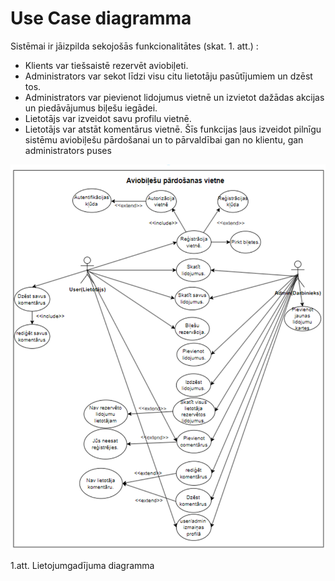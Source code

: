 #  Use Case diagramma

Sistēmai ir jāizpilda sekojošās funkcionalitātes (skat. 1. att.) :
* Klients var tiešsaistē rezervēt aviobiļeti.
* Administrators var sekot līdzi visu citu lietotāju pasūtījumiem un dzēst tos.
* Administrators var pievienot lidojumus vietnē un izvietot dažādas akcijas un piedāvājumus biļešu iegādei.
* Lietotājs var izveidot savu profilu vietnē.
* Lietotājs var atstāt komentārus vietnē. Šīs funkcijas ļaus izveidot pilnīgu sistēmu aviobiļešu pārdošanai un to pārvaldībai gan no klientu, gan administrators puses

![DP41 Deniss Kozlovs use-case-diagramma](https://github.com/rvt-prog-kval-24/DP41-DenissKozlovs-AviabiesuMeklesanasUnRezervesanasVietne/blob/main/documentation/use_case_diag.png "DP41 Deniss Kozlovs use-case-diagramma")

1.att. Lietojumgadījuma diagramma
